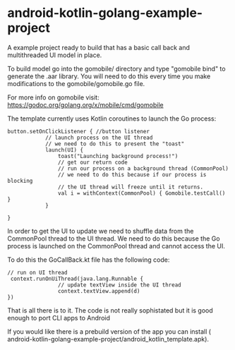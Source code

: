 # android-kotlin-golang-example-project
A example project ready to build that has a basic call back and multithreaded UI model in place.

To build model go into the gomobile/ directory and type "gomobile bind" to generate the .aar library. 
You will need to do this every time you make modifications to the gomobile/gomobile.go file.

For more info on gomobile visit: https://godoc.org/golang.org/x/mobile/cmd/gomobile

The template currently uses Kotlin coroutines to launch the Go process:
```
button.setOnClickListener { //button listener
            // launch process on the UI thread
            // we need to do this to present the "toast"
            launch(UI) { 
                toast("Launching background process!") 
                // get our return code
                // run our process on a background thread (CommonPool)
                // we need to do this because if our process is blocking
                // the UI thread will freeze until it returns.
                val i = withContext(CommonPool) { Gomobile.testCall() }
            }

}

```

In order to get the UI to update we need to shuffle data from the CommonPool thread to the UI thread.
We need to do this because the Go process is launched on the CommonPool thread and cannot access the UI.

To do this the GoCallBack.kt file has the following code:
```
// run on UI thread
 context.runOnUiThread(java.lang.Runnable {
                // update textView inside the UI thread
                context.textView.append(d)
})
```

That is all there is to it. The code is not really sophistated but it is good enough to port CLI apps to Android

If you would like there is a prebuild version of the app you can install ( android-kotlin-golang-example-project/android_kotlin_template.apk).
